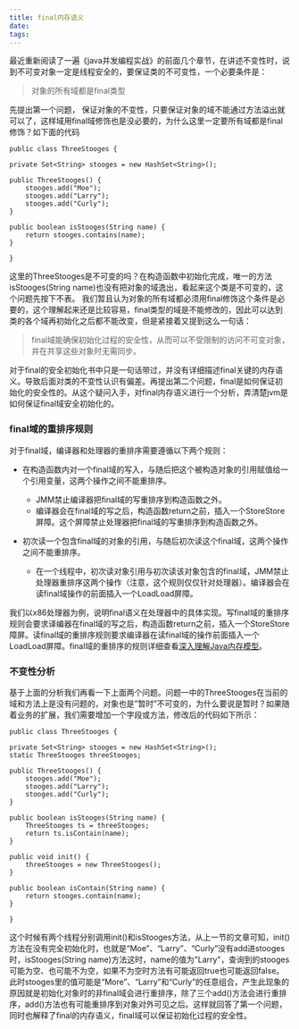 ```yaml
---
title: final内存语义
date: 
tags:
---
```


最近重新阅读了一遍《java并发编程实战》的前面几个章节，在讲述不变性时，说到不可变对象一定是线程安全的，要保证类的不可变性，一个必要条件是：
> 对象的所有域都是final类型

先提出第一个问题， 保证对象的不变性，只要保证对象的域不能通过方法溢出就可以了，这样域用final域修饰也是没必要的，为什么这里一定要所有域都是final修饰？如下面的代码

```
public class ThreeStooges {

private Set<String> stooges = new HashSet<String>();

public ThreeStooges() {
    stooges.add("Moe");
    stooges.add("Larry");
    stooges.add("Curly");
}

public boolean isStooges(String name) {
    return stooges.contains(name);
}

}
```

这里的ThreeStooges是不可变的吗？在构造函数中初始化完成，唯一的方法isStooges(String name)也没有把对象的域逸出，看起来这个类是不可变的，这个问题先按下不表。
我们暂且认为对象的所有域都必须用final修饰这个条件是必要的，这个理解起来还是比较容易，final类型的域是不能修改的，因此可以达到类的各个域再初始化之后都不能改变，但是紧接着又提到这么一句话： 
> final域能确保初始化过程的安全性，从而可以不受限制的访问不可变对象，并在共享这些对象时无需同步。

对于final的安全初始化书中只是一句话带过，并没有详细描述final关键的内存语义。导致后面对类的不变性认识有偏差。再提出第二个问题，final是如何保证初始化的安全性的。从这个疑问入手，对final内存语义进行一个分析，弄清楚jvm是如何保证final域安全初始化的。

### final域的重排序规则
对于final域，编译器和处理器的重排序需要遵循以下两个规则：

* 在构造函数内对一个final域的写入，与随后把这个被构造对象的引用赋值给一个引用变量，这两个操作之间不能重排序。
    - JMM禁止编译器把final域的写重排序到构造函数之外。
    - 编译器会在final域的写之后，构造函数return之前，插入一个StoreStore屏障。这个屏障禁止处理器把final域的写重排序到构造函数之外。

* 初次读一个包含final域的对象的引用，与随后初次读这个final域，这两个操作之间不能重排序。
    - 在一个线程中，初次读对象引用与初次读该对象包含的final域，JMM禁止处理器重排序这两个操作（注意，这个规则仅仅针对处理器）。编译器会在读final域操作的前面插入一个LoadLoad屏障。

我们以x86处理器为例，说明final语义在处理器中的具体实现。写final域的重排序规则会要求译编器在final域的写之后，构造函数return之前，插入一个StoreStore障屏。读final域的重排序规则要求编译器在读final域的操作前面插入一个LoadLoad屏障。final域的重排序的规则详细查看[深入理解Java内存模型](http://www.infoq.com/cn/articles/java-memory-model-6)。

### 不变性分析
基于上面的分析我们再看一下上面两个问题。问题一中的ThreeStooges在当前的域和方法上是没有问题的，对象也是”暂时”不可变的，为什么要说是暂时？如果随着业务的扩展，我们需要增加一个字段或方法，修改后的代码如下所示：

```
public class ThreeStooges {

private Set<String> stooges = new HashSet<String>();
static ThreeStooges threeStooges;

public ThreeStooges() {
    stooges.add("Moe");
    stooges.add("Larry");
    stooges.add("Curly");
}

public boolean isStooges(String name) {
    ThreeStooges ts = threeStooges;
    return ts.isContain(name);
}

public void init() {
    threeStooges = new ThreeStooges();
}

public boolean isContain(String name) {
    return stooges.contain(name);
}

}
```
这个时候有两个线程分别调用init()和isStooges方法，从上一节的文章可知，init()方法在没有完全初始化时，也就是“Moe”、“Larry”、“Curly”没有add进stooges时，isStooges(String name)方法这时，name的值为"Larry"，查询到的stooges可能为空、也可能不为空，如果不为空时方法有可能返回true也可能返回false。此时stooges里的值可能是“More”、“Larry”和“Curly”的任意组合，产生此现象的原因就是初始化对象时的非final域会进行重排序，除了三个add()方法会进行重排序，add()方法也有可能重排序到对象对外可见之后。这样就回答了第一个问题，同时也解释了final的内存语义，final域可以保证初始化过程的安全性。